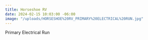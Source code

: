```yaml
---
title: Horseshoe RV
date: 2024-02-15 10:03:00 -06:00
image: "/uploads/HORSESHOE%20RV_PRIMARY%20ELECTRICAL%20RUN.jpg"
---
```


Primary Electrical Run 